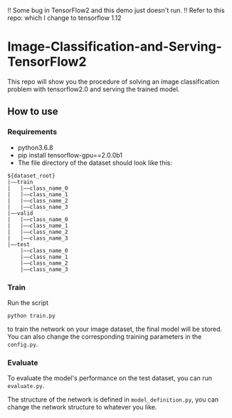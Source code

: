 !! Some bug in TensorFlow2 and this demo just doesn't run.  !!
Refer to this repo:  which I change to tensorflow 1.12
# Image-Classification-and-Serving-TensorFlow2
This repo will show you the procedure of solving an image classification problem with tensorflow2.0 and serving the trained model.

## How to use

### Requirements
+ python3.6.8
+ pip install tensorflow-gpu==2.0.0b1
+ The file directory of the dataset should look like this: 
```
${dataset_root}
|——train
|   |——class_name_0
|   |——class_name_1
|   |——class_name_2
|   |——class_name_3
|——valid
|   |——class_name_0
|   |——class_name_1
|   |——class_name_2
|   |——class_name_3
|——test
    |——class_name_0
    |——class_name_1
    |——class_name_2
    |——class_name_3
```

### Train
Run the script
```
python train.py
```
to train the network on your image dataset, the final model will be stored. You can also change the corresponding training parameters in the `config.py`.<br/>

### Evaluate
To evaluate the model's performance on the test dataset, you can run `evaluate.py`.<br/>

The structure of the network is defined in `model_definition.py`, you can change the network structure to whatever you like.
